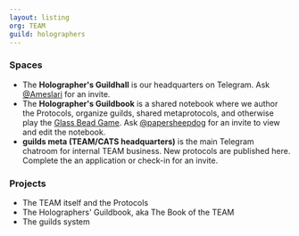 ```yaml
---
layout: listing
org: TEAM
guild: holographers
---
```

### Spaces
 * The **Holographer's Guildhall** is our headquarters on Telegram. Ask [@Ameslari](http://telegram.me/Ameslari) for an invite.
 * The **Holographer's Guildbook** is a shared notebook where we author the Protocols, organize guilds, shared metaprotocols, and otherwise play the [Glass Bead Game](https://en.wikipedia.org/wiki/The_Glass_Bead_Game). Ask [@papersheepdog](http://telegram.me/papersheepdog) for an invite to view and edit the notebook.
 * **guilds meta (TEAM/CATS headquarters)** is the main Telegram chatroom for internal TEAM business. New protocols are published here. Complete the an application or check-in for an invite.

### Projects

 * The TEAM itself and the Protocols
 * The Holographers' Guildbook, aka The Book of the TEAM
 * The guilds system
